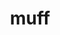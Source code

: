 ---
category: 4-letters
denotation: null
name: muff
reference_link: https://www.etymonline.com/word/muff
root_language: null
root_name: null
title: muff
type: free
word_sums:
- respelling: muff
  sum: 'Muff + '
---
